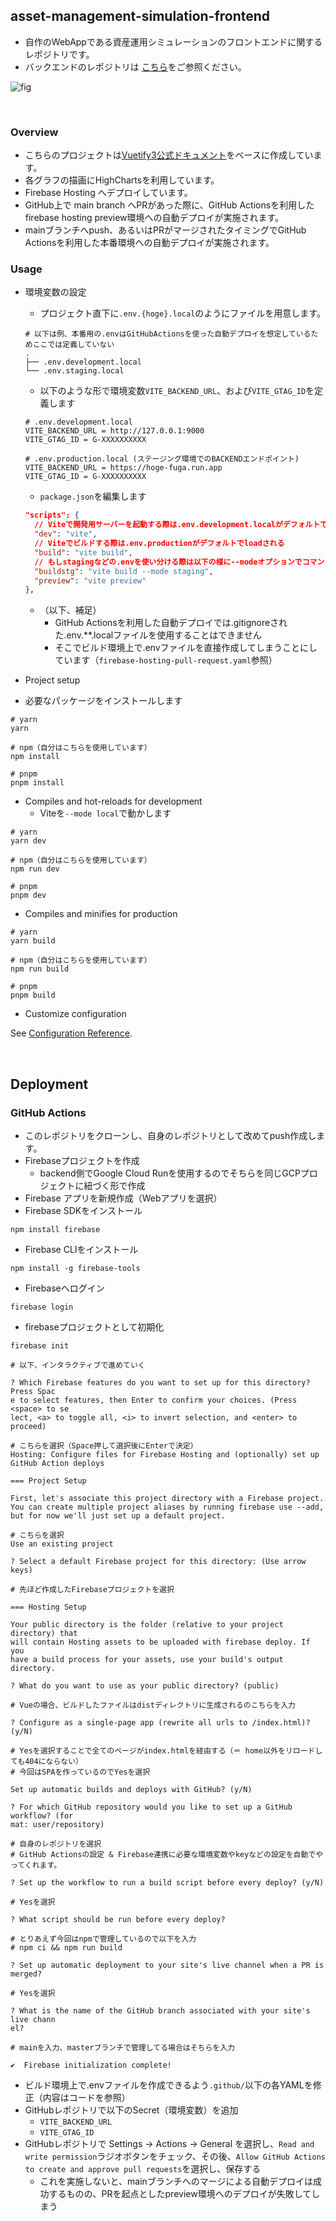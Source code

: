 ## asset-management-simulation-frontend

- 自作のWebAppである資産運用シミュレーションのフロントエンドに関するレポジトリです。
- バックエンドのレポジトリは [こちら](https://github.com/spider-man-tm/asset-management-simulation-backend)をご参照ください。

![fig](architect.png)

<br />

### Overview
- こちらのプロジェクトは[Vuetify3公式ドキュメント](https://vuetifyjs.com/en/getting-started/installation/)をベースに作成しています。
- 各グラフの描画にHighChartsを利用しています。
- Firebase Hosting へデプロイしています。
- GitHub上で main branch へPRがあった際に、GitHub Actionsを利用したfirebase hosting preview環境への自動デプロイが実施されます。
- mainブランチへpush、あるいはPRがマージされたタイミングでGitHub Actionsを利用した本番環境への自動デプロイが実施されます。

### Usage
- 環境変数の設定
  - プロジェクト直下に`.env.{hoge}.local`のようにファイルを用意します。
  ``` shell
  # 以下は例、本番用の.envはGitHubActionsを使った自動デプロイを想定しているためここでは定義していない
  .
  ├── .env.development.local
  └── .env.staging.local
  ```
  - 以下のような形で環境変数`VITE_BACKEND_URL`、および`VITE_GTAG_ID`を定義します
  ``` shell
  # .env.development.local
  VITE_BACKEND_URL = http://127.0.0.1:9000
  VITE_GTAG_ID = G-XXXXXXXXXX
  ```
  ``` shell
  # .env.production.local (ステージング環境でのBACKENDエンドポイント)
  VITE_BACKEND_URL = https://hoge-fuga.run.app
  VITE_GTAG_ID = G-XXXXXXXXXX
  ```
  - `package.json`を編集します
  ``` json
  "scripts": {
    // Viteで開発用サーバーを起動する際は.env.development.localがデフォルトでloadされる
    "dev": "vite",
    // Viteでビルドする際は.env.productionがデフォルトでloadされる
    "build": "vite build",
    // もしstagingなどの.envを使い分ける際は以下の様に--modeオプションでコマンドを追加していく
    "buildstg": "vite build --mode staging",
    "preview": "vite preview"
  },
  ```
  - （以下、補足）
    - GitHub Actionsを利用した自動デプロイでは.gitignoreされた.env.**.localファイルを使用することはできません
    - そこでビルド環境上で.envファイルを直接作成してしまうことにしています（`firebase-hosting-pull-request.yaml`参照）

-  Project setup
  - 必要なパッケージをインストールします
```
# yarn
yarn

# npm（自分はこちらを使用しています）
npm install

# pnpm
pnpm install
```

- Compiles and hot-reloads for development
  - Viteを`--mode local`で動かします
```
# yarn
yarn dev

# npm（自分はこちらを使用しています）
npm run dev

# pnpm
pnpm dev
```

- Compiles and minifies for production
```
# yarn
yarn build

# npm（自分はこちらを使用しています）
npm run build

# pnpm
pnpm build
```

- Customize configuration

See [Configuration Reference](https://vitejs.dev/config/).

<br />

## Deployment

### GitHub Actions
- このレポジトリをクローンし、自身のレポジトリとして改めてpush作成します。
- Firebaseプロジェクトを作成
  - backend側でGoogle Cloud Runを使用するのでそちらを同じGCPプロジェクトに紐づく形で作成
- Firebase アプリを新規作成（Webアプリを選択）
- Firebase SDKをインストール
``` shell
npm install firebase
```
- Firebase CLIをインストール
``` shell
npm install -g firebase-tools
```
- Firebaseへログイン
``` shell
firebase login
```
- firebaseプロジェクトとして初期化
``` shell
firebase init
```

```
# 以下、インタラクティブで進めていく

? Which Firebase features do you want to set up for this directory? Press Spac
e to select features, then Enter to confirm your choices. (Press <space> to se
lect, <a> to toggle all, <i> to invert selection, and <enter> to proceed)

# こちらを選択（Space押して選択後にEnterで決定）
Hosting: Configure files for Firebase Hosting and (optionally) set up GitHub Action deploys

=== Project Setup

First, let's associate this project directory with a Firebase project.
You can create multiple project aliases by running firebase use --add,
but for now we'll just set up a default project.

# こちらを選択
Use an existing project

? Select a default Firebase project for this directory: (Use arrow keys)

# 先ほど作成したFirebaseプロジェクトを選択

=== Hosting Setup

Your public directory is the folder (relative to your project directory) that
will contain Hosting assets to be uploaded with firebase deploy. If you
have a build process for your assets, use your build's output directory.

? What do you want to use as your public directory? (public)

# Vueの場合、ビルドしたファイルはdistディレクトリに生成されるのこちらを入力

? Configure as a single-page app (rewrite all urls to /index.html)? (y/N)

# Yesを選択することで全てのページがindex.htmlを経由する（＝ home以外をリロードしても404にならない）
# 今回はSPAを作っているのでYesを選択

Set up automatic builds and deploys with GitHub? (y/N)

? For which GitHub repository would you like to set up a GitHub workflow? (for
mat: user/repository)

# 自身のレポジトリを選択
# GitHub Actionsの設定 & Firebase連携に必要な環境変数やkeyなどの設定を自動でやってくれます。

? Set up the workflow to run a build script before every deploy? (y/N)

# Yesを選択

? What script should be run before every deploy?

# とりあえず今回はnpmで管理しているので以下を入力
# npm ci && npm run build

? Set up automatic deployment to your site's live channel when a PR is merged?

# Yesを選択

? What is the name of the GitHub branch associated with your site's live chann
el?

# mainを入力、masterブランチで管理してる場合はそちらを入力

✔  Firebase initialization complete!
```

- ビルド環境上で.envファイルを作成できるよう`.github/`以下の各YAMLを修正（内容はコードを参照）
- GitHubレポジトリで以下のSecret（環境変数）を追加
  - `VITE_BACKEND_URL`
  - `VITE_GTAG_ID`
- GitHubレポジトリで Settings → Actions → General を選択し、`Read and write permission`ラジオボタンをチェック、その後、`Allow GitHub Actions to create and approve pull requests`を選択し、保存する
  - これを実施しないと、mainブランチへのマージによる自動デプロイは成功するものの、PRを起点としたpreview環境へのデプロイが失敗してしまう
